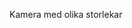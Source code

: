 Kamera med olika storlekar

<br><i class="fa fa-camera-retro fa-lg"></i><br>
<i class="fa fa-camera-retro fa-2x"></i><br>
<i class="fa fa-camera-retro fa-3x"></i><br>
<i class="fa fa-camera-retro fa-4x"></i><br>
<i class="fa fa-camera-retro fa-5x"></i><br>
